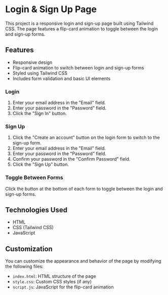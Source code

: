 # Login & Sign Up Page

This project is a responsive login and sign-up page built using Tailwind CSS. The page features a flip-card animation to toggle between the login and sign-up forms.

## Features

- Responsive design
- Flip-card animation to switch between login and sign-up forms
- Styled using Tailwind CSS
- Includes form validation and basic UI elements

### Login

1. Enter your email address in the "Email" field.
2. Enter your password in the "Password" field.
3. Click the "Sign In" button.

### Sign Up

1. Click the "Create an account" button on the login form to switch to the sign-up form.
2. Enter your email address in the "Email" field.
3. Enter your password in the "Password" field.
4. Confirm your password in the "Confirm Password" field.
5. Click the "Sign Up" button.

### Toggle Between Forms

Click the button at the bottom of each form to toggle between the login and sign-up forms.

## Technologies Used

- HTML
- CSS (Tailwind CSS)
- JavaScript

## Customization

You can customize the appearance and behavior of the page by modifying the following files:

- `index.html`: HTML structure of the page
- `style.css`: Custom CSS styles (if any)
- `script.js`: JavaScript for the flip-card animation
